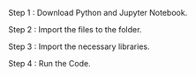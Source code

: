 Step 1 : Download Python and Jupyter Notebook.


Step 2 : Import the files to the folder.


Step 3 : Import the necessary libraries.


Step 4 : Run the Code.
